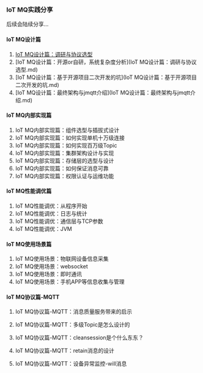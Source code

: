 ### IoT MQ实践分享

后续会陆续分享...

#### IoT MQ设计篇

1. [IoT MQ设计篇：调研与协议选型]()
2. [IoT MQ设计篇：开源or自研，系统复杂度分析](IoT MQ设计篇：调研与协议选型.md)
3. [IoT MQ设计篇：基于开源项目二次开发的坑](IoT MQ设计篇：基于开源项目二次开发的坑.md)
4. [IoT MQ设计篇：最终架构与jmqtt介绍](IoT MQ设计篇：最终架构与jmqtt介绍.md)

#### IoT MQ内部实现篇

1. IoT MQ内部实现篇：组件选型与插拔式设计
2. IoT MQ内部实现篇：如何实现单机十万级连接
3. IoT MQ内部实现篇：如何实现百万级Topic
4. IoT MQ内部实现篇：集群架构设计与实现
5. IoT MQ内部实现篇：存储层的选型与设计
6. IoT MQ内部实现篇：如何保证消息可靠
7. IoT MQ内部实现篇：权限认证与运维功能

#### IoT MQ性能调优篇

1. IoT MQ性能调优：从程序开始
2. IoT MQ性能调优：日志与统计
3. IoT MQ性能调优：通信层与TCP参数
4. IoT MQ性能调优：JVM

#### IoT MQ使用场景篇

1. IoT MQ使用场景：物联网设备信息采集
2. IoT MQ使用场景：websocket
3. IoT MQ使用场景：即时通讯
4. IoT MQ使用场景：手机APP等信息收集与管理

#### IoT MQ协议篇-MQTT

1. IoT MQ协议篇-MQTT：消息质量服务带来的启示

2. IoT MQ协议篇-MQTT：多级Topic是怎么设计的

3. IoT MQ协议篇-MQTT：cleansession是个什么东东？

4. IoT MQ协议篇-MQTT：retain消息的设计

5. IoT MQ协议篇-MQTT：设备异常监控-will消息





